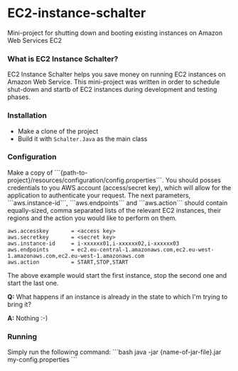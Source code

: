 # EC2-instance-schalter
Mini-project for shutting down and booting existing instances on Amazon Web Services EC2

<h3>What is EC2 Instance Schalter?</h3>
EC2 Instance Schalter helps you save money on running EC2 instances on Amazon Web Service.
This mini-project was written in order to schedule shut-down and startb of EC2 instances during development and testing phases.

<h3>Installation</h3>
<ul>
  <li>Make a clone of the project</li>
  <li>Build it with <code>Schalter.Java</code> as the main class</li>
</ul>

<h3>Configuration</h3>
Make a copy of ```{path-to-project}/resources/configuration/config.properties```.
You should posses credentials to you AWS account (access/secret key), which will allow for the application to authenticate your request. The next parameters, ```aws.instance-id```, ```aws.endpoints``` and ```aws.action``` should contain equally-sized, comma separated lists of the relevant EC2 instances, their regions and the action you would like to perform on them.

```properties
aws.accesskey 		= <access key>
aws.secretkey 		= <secret key>
aws.instance-id		= i-xxxxxx01,i-xxxxxx02,i-xxxxxx03
aws.endpoints 		= ec2.eu-central-1.amazonaws.com,ec2.eu-west-1.amazonaws.com,ec2.eu-west-1.amazonaws.com
aws.action			= START,STOP,START
```
The above example would start the first instance, stop the second one and start the last one. 

<b>Q:</b> What happens if an instance is already in the state to which I'm trying to bring it?

<b>A:</b> Nothing :-)

<h3>Running</h3>
Simply run the following command:
```bash
java -jar {name-of-jar-file}.jar my-config.properties 
```
